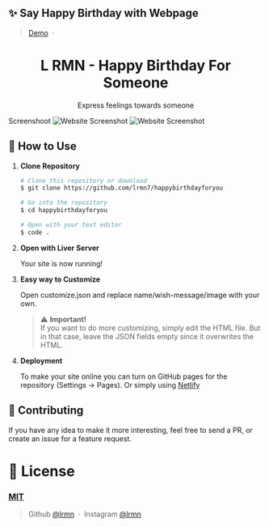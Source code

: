 ## ✨ Say Happy Birthday with Webpage

> [Demo](https://lrmn7.github.io/happybirthdayforyou/) &nbsp;&middot;&nbsp;

<h1 align="center">
  L RMN - Happy Birthday For Someone
</h1>

<p align="center"> 
  Express feelings towards someone
</p>
  
  Screenshoot
![Website Screenshot](https://cdn.discordapp.com/attachments/1091159871447109742/1092958082625175622/Screenshot_2023-04-05_at_06-43-26_Happy_Birthday.png)
![Website Screenshot](https://cdn.discordapp.com/attachments/1091159871447109742/1092958082335772732/Screenshot_2023-04-05_at_06-44-51_Happy_Birthday.png)


## 🚀 How to Use

1.  **Clone Repository**

    ```bash
    # Clone this repository or download
    $ git clone https://github.com/lrmn7/happybirthdayforyou

    # Go into the repository
    $ cd happybirthdayforyou

    # Open with your text editor
    $ code .
    ```
1. **Open with Liver Server**

    Your site is now running!
1. **Easy way to Customize**

    Open customize.json and replace name/wish-message/image with your own.
   > ⚠️ **Important!** <br /> If you want to do more customizing, simply edit the HTML file. But in that case, leave the JSON fields empty since it overwrites the HTML.
1. **Deployment**

    To make your site online you can turn on GitHub pages for the repository (Settings -> Pages). Or simply using [Netlify](https://www.netlify.com/)

## 📝 Contributing

If you have any idea to make it more interesting, feel free to send a PR, or create an issue for a feature request.

# 🤝 License

### [MIT](LICENSE)

> Github [@lrmn](https://github.com/lrmn) &nbsp;&middot;&nbsp;
> Instagram [@lrmn](https://instagram.com/lrmn)

